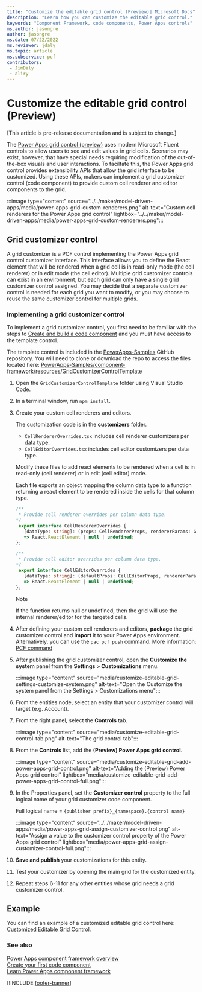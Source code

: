 ```yaml
---
title: "Customize the editable grid control (Preview)| Microsoft Docs"
description: "Learn how you can customize the editable grid control."
keywords: "Component Framework, code components, Power Apps controls"
ms.author: jasongre
author: jasongre
ms.date: 07/22/2022
ms.reviewer: jdaly
ms.topic: article
ms.subservice: pcf
contributors:
 - JimDaly
 - aliry
---
```


# Customize the editable grid control (Preview)

[This article is pre-release documentation and is subject to change.]

The  [Power Apps grid control (preview)](../../maker/model-driven-apps/the-power-apps-grid-control.md) uses modern Microsoft Fluent controls to allow users to see and edit values in grid cells. Scenarios may exist, however, that have special needs requiring modification of the out-of-the-box visuals and user interactions. To faciltate this, the Power Apps grid control provides extensibility APIs that allow the grid interface to be customized. Using these APIs, makers can implement a grid customizer control (code component) to provide custom cell renderer and editor components to the grid.

:::image type="content" source="../../maker/model-driven-apps/media/power-apps-grid-custom-renderers.png" alt-text="Custom cell renderers for the Power Apps grid control" lightbox="../../maker/model-driven-apps/media/power-apps-grid-custom-renderers.png":::

## Grid customizer control

A grid customizer is a PCF control implementing the Power Apps grid control customizer interface. This interface allows you to define the React element that will be rendered when a grid cell is in read-only mode (the cell renderer) or in edit mode (the cell editor). Multiple grid customizer controls can exist in an environment, but each grid can only have a single grid customizer control assigned. You may decide that a separate customizer control is needed for each grid you want to modify, or you may choose to reuse the same customizer control for multiple grids.

### Implementing a grid customizer control

To implement a grid customizer control, you first need to be familiar with the steps to [Create and build a code component](create-custom-controls-using-pcf.md) and you must have access to the template control.

The template control is included in the [PowerApps-Samples](https://github.com/microsoft/PowerApps-Samples) GitHub repository. You will need to clone or download the repo to access the files located here: [PowerApps-Samples/component-framework/resources/GridCustomizerControlTemplate](https://github.com/microsoft/PowerApps-Samples/tree/master/component-framework/resources/GridCustomizerControlTemplate)

1. Open the `GridCustomizerControlTemplate` folder using Visual Studio Code.
1. In a terminal window, run `npm install`.
1. Create your custom cell renderers and editors.

   The customization code is in the **customizers** folder.
   - `CellRendererOverrides.tsx` includes cell renderer customizers per data type.
   - `CellEditorOverrides.tsx` includes cell editor customizers per data type.

   Modify these files to add react elements to be rendered when a cell is in read-only (cell renderer) or in edit (cell editor) mode.

   Each file exports an object mapping the column data type to a function returning a react element to be rendered inside the cells for that column type.


   ```typescript
   /**
    * Provide cell renderer overrides per column data type.
   */
    export interface CellRendererOverrides {
      [dataType: string]: (props: CellRendererProps, rendererParams: GetRendererParams)
      => React.ReactElement | null | undefined; 
   };

   /**
    * Provide cell editor overrides per column data type.
   */
    export interface CellEditorOverrides {
      [dataType: string]: (defaultProps: CellEditorProps, rendererParams: GetEditorParams)
      => React.ReactElement | null | undefined; 
   };
   ```

   > [!NOTE]
   > If the function returns null or undefined, then the grid will use the internal renderer/editor for the targeted cells.
    
1. After defining your custom cell renderers and editors, **package** the grid customizer control and **import** it to your Power Apps environment. Alternatively, you can use the `pac pcf push` command. More information: [PCF command](/power-platform/developer/cli/reference/pcf-command)
1. After publishing the grid customizer control, open the **Customize the system** panel from the **Settings > Customizations** menu.

   :::image type="content" source="media/customize-editable-grid-settings-customize-system.png" alt-text="Open the Customize the system panel from the Settings > Customizations menu":::

1. From the entities node, select an entity that your customizer control will target (e.g. Account).  
1. From the right panel, select the **Controls** tab.

   :::image type="content" source="media/customize-editable-grid-control-tab.png" alt-text="The grid control tab":::

1. From the **Controls** list, add the **(Preview) Power Apps grid control**.

   :::image type="content" source="media/customize-editable-grid-add-power-apps-grid-control.png" alt-text="Adding the (Preview) Power Apps grid control" lightbox="media/customize-editable-grid-add-power-apps-grid-control-full.png":::

1. In the Properties panel, set the **Customizer control** property to the full logical name of your grid customizer code component.

   Full logical name = `{publisher prefix}_{namespace}.{control name}`

   :::image type="content" source="../../maker/model-driven-apps/media/power-apps-grid-assign-customizer-control.png" alt-text="Assign a value to the customizer control property of the Power Apps grid control" lightbox="media/power-apps-grid-assign-customizer-control-full.png":::
 
1. **Save and publish** your customizations for this entity.
1. Test your customizer by opening the main grid for the customized entity.
1. Repeat steps 6-11 for any other entities whose grid needs a grid customizer control.

## Example

You can find an example of a customized editable grid control here: [Customized Editable Grid Control](sample-controls/customized-editable-grid-control.md).

### See also

[Power Apps component framework overview](overview.md)<br/>
[Create your first code component](implementing-controls-using-typescript.md)<br/>
[Learn Power Apps component framework](/learn/paths/use-power-apps-component-framework)


[!INCLUDE [footer-banner](../../includes/footer-banner.md)]
